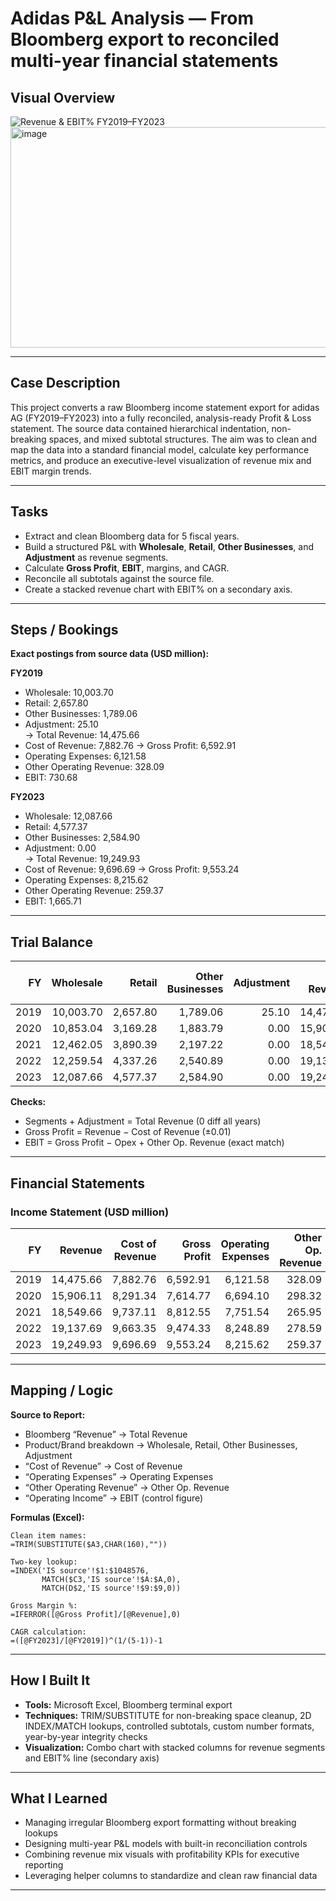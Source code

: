 # Adidas P&L Analysis — From Bloomberg export to reconciled multi-year financial statements

## Visual Overview
![Revenue & EBIT% FY2019–FY2023](assets/bloomberg-revenue-chart.png)
<img width="612" height="353" alt="image" src="https://github.com/user-attachments/assets/bd63b4d5-cedb-432a-87d5-471425b4ef7c" />


---

## Case Description
This project converts a raw Bloomberg income statement export for adidas AG (FY2019–FY2023) into a fully reconciled, analysis-ready Profit & Loss statement. The source data contained hierarchical indentation, non-breaking spaces, and mixed subtotal structures. The aim was to clean and map the data into a standard financial model, calculate key performance metrics, and produce an executive-level visualization of revenue mix and EBIT margin trends.

---

## Tasks
- Extract and clean Bloomberg data for 5 fiscal years.
- Build a structured P&L with **Wholesale**, **Retail**, **Other Businesses**, and **Adjustment** as revenue segments.
- Calculate **Gross Profit**, **EBIT**, margins, and CAGR.
- Reconcile all subtotals against the source file.
- Create a stacked revenue chart with EBIT% on a secondary axis.

---

## Steps / Bookings
**Exact postings from source data (USD million):**

**FY2019**
- Wholesale: 10,003.70  
- Retail: 2,657.80  
- Other Businesses: 1,789.06  
- Adjustment: 25.10  
  → Total Revenue: 14,475.66  
- Cost of Revenue: 7,882.76 → Gross Profit: 6,592.91  
- Operating Expenses: 6,121.58  
- Other Operating Revenue: 328.09  
- EBIT: 730.68  

**FY2023**
- Wholesale: 12,087.66  
- Retail: 4,577.37  
- Other Businesses: 2,584.90  
- Adjustment: 0.00  
  → Total Revenue: 19,249.93  
- Cost of Revenue: 9,696.69 → Gross Profit: 9,553.24  
- Operating Expenses: 8,215.62  
- Other Operating Revenue: 259.37  
- EBIT: 1,665.71  

---

## Trial Balance
| FY  | Wholesale  | Retail   | Other Businesses | Adjustment | **Total Revenue** | Cost of Revenue | **Gross Profit** | Operating Expenses | Other Op. Revenue | **EBIT**  |
|----:|-----------:|--------:|-----------------:|----------:|------------------:|----------------:|-----------------:|-------------------:|------------------:|----------:|
|2019 | 10,003.70  | 2,657.80| 1,789.06         | 25.10     | 14,475.66         | 7,882.76        | 6,592.91         | 6,121.58           | 328.09            | 730.68    |
|2020 | 10,853.04  | 3,169.28| 1,883.79         | 0.00      | 15,906.11         | 8,291.34        | 7,614.77         | 6,694.10           | 298.32            | 1,199.26  |
|2021 | 12,462.05  | 3,890.39| 2,197.22         | 0.00      | 18,549.66         | 9,737.11        | 8,812.55         | 7,751.54           | 265.95            | 1,326.96  |
|2022 | 12,259.54  | 4,337.26| 2,540.89         | 0.00      | 19,137.69         | 9,663.35        | 9,474.33         | 8,248.89           | 278.59            | 1,523.77  |
|2023 | 12,087.66  | 4,577.37| 2,584.90         | 0.00      | 19,249.93         | 9,696.69        | 9,553.24         | 8,215.62           | 259.37            | 1,665.71  |

**Checks:**
- Segments + Adjustment = Total Revenue (0 diff all years)  
- Gross Profit = Revenue − Cost of Revenue (±0.01)  
- EBIT = Gross Profit − Opex + Other Op. Revenue (exact match)  

---

## Financial Statements

### Income Statement (USD million)
| FY  | Revenue   | Cost of Revenue | **Gross Profit** | Operating Expenses | Other Op. Revenue | **EBIT**  | GP%    | EBIT%  |
|----:|----------:|----------------:|-----------------:|-------------------:|------------------:|----------:|-------:|-------:|
|2019 | 14,475.66 | 7,882.76        | 6,592.91         | 6,121.58           | 328.09            | 730.68    | 45.54% | 5.05%  |
|2020 | 15,906.11 | 8,291.34        | 7,614.77         | 6,694.10           | 298.32            | 1,199.26  | 47.87% | 7.54%  |
|2021 | 18,549.66 | 9,737.11        | 8,812.55         | 7,751.54           | 265.95            | 1,326.96  | 47.51% | 7.15%  |
|2022 | 19,137.69 | 9,663.35        | 9,474.33         | 8,248.89           | 278.59            | 1,523.77  | 49.51% | 7.96%  |
|2023 | 19,249.93 | 9,696.69        | 9,553.24         | 8,215.62           | 259.37            | 1,665.71  | 49.63% | 8.65%  |

---

## Mapping / Logic
**Source to Report:**
- Bloomberg “Revenue” → Total Revenue
- Product/Brand breakdown → Wholesale, Retail, Other Businesses, Adjustment
- “Cost of Revenue” → Cost of Revenue
- “Operating Expenses” → Operating Expenses
- “Other Operating Revenue” → Other Op. Revenue
- “Operating Income” → EBIT (control figure)

**Formulas (Excel):**

    Clean item names:
    =TRIM(SUBSTITUTE($A3,CHAR(160),""))

    Two-key lookup:
    =INDEX('IS source'!$1:$1048576,
           MATCH($C3,'IS source'!$A:$A,0),
           MATCH(D$2,'IS source'!$9:$9,0))

    Gross Margin %:
    =IFERROR([@Gross Profit]/[@Revenue],0)

    CAGR calculation:
    =([@FY2023]/[@FY2019])^(1/(5-1))-1

---

## How I Built It
- **Tools:** Microsoft Excel, Bloomberg terminal export
- **Techniques:** TRIM/SUBSTITUTE for non-breaking space cleanup, 2D INDEX/MATCH lookups, controlled subtotals, custom number formats, year-by-year integrity checks
- **Visualization:** Combo chart with stacked columns for revenue segments and EBIT% line (secondary axis)

---

## What I Learned
- Managing irregular Bloomberg export formatting without breaking lookups
- Designing multi-year P&L models with built-in reconciliation controls
- Combining revenue mix visuals with profitability KPIs for executive reporting
- Leveraging helper columns to standardize and clean raw financial data

---
